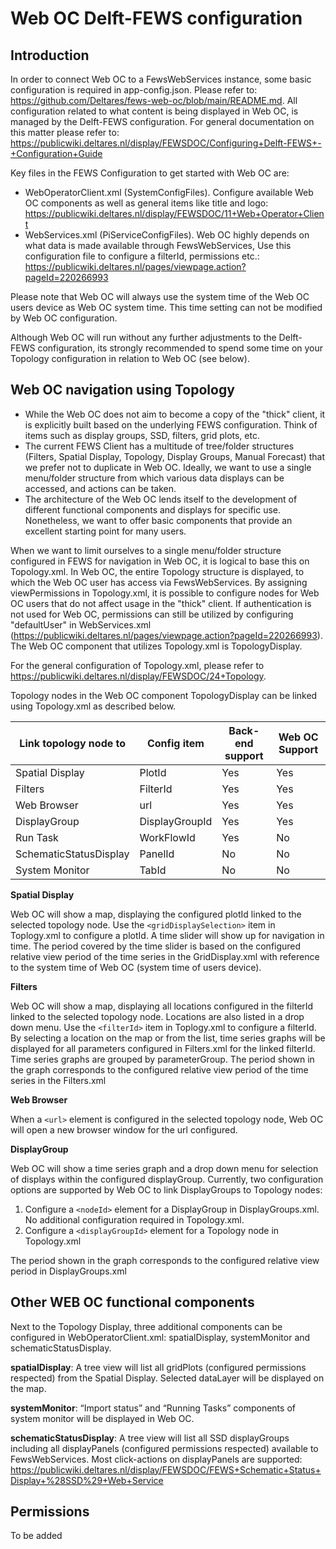 # Web OC Delft-FEWS configuration

## Introduction

In order to connect Web OC to a FewsWebServices instance, some basic configuration is required in app-config.json. Please refer to: https://github.com/Deltares/fews-web-oc/blob/main/README.md. 
All configuration related to what content is being displayed in Web OC, is managed by the Delft-FEWS configuration. For general documentation on this matter please refer to: https://publicwiki.deltares.nl/display/FEWSDOC/Configuring+Delft-FEWS+-+Configuration+Guide

Key files in the FEWS Configuration to get started with Web OC are:
- WebOperatorClient.xml (SystemConfigFiles). Configure available Web OC components as well as general items like title and logo: https://publicwiki.deltares.nl/display/FEWSDOC/11+Web+Operator+Client
- WebServices.xml (PiServiceConfigFiles). Web OC highly depends on what data is made available through FewsWebServices, Use this configuration file to configure a filterId, permissions etc.: https://publicwiki.deltares.nl/pages/viewpage.action?pageId=220266993

Please note that Web OC will always use the system time of the Web OC users device as Web OC system time. This time setting can not be modified by Web OC configuration.

Although Web OC will run without any further adjustments to the Delft-FEWS configuration, its strongly recommended to spend some time on your Topology configuration in relation to Web OC (see below).

## Web OC navigation using Topology
- While the Web OC does not aim to become a copy of the "thick" client, it is explicitly built based on the underlying FEWS configuration. Think of items such as display groups, SSD, filters, grid plots, etc.
- The current FEWS Client has a multitude of tree/folder structures (Filters, Spatial Display, Topology, Display Groups, Manual Forecast) that we prefer not to duplicate in Web OC. Ideally, we want to use a single menu/folder structure from which various data displays can be accessed, and actions can be taken.
- The architecture of the Web OC lends itself to the development of different functional components and displays for specific use. Nonetheless, we want to offer basic components that provide an excellent starting point for many users.

When we want to limit ourselves to a single menu/folder structure configured in FEWS for navigation in Web OC, it is logical to base this on Topology.xml. In Web OC, the entire Topology structure is displayed, to which the Web OC user has access via FewsWebServices. By assigning viewPermissions in Topology.xml, it is possible to configure nodes for Web OC users that do not affect usage in the "thick" client. If authentication is not used for Web OC, permissions can still be utilized by configuring "defaultUser" in WebServices.xml (https://publicwiki.deltares.nl/pages/viewpage.action?pageId=220266993). The Web OC component that utilizes Topology.xml is TopologyDisplay.

For the general configuration of Topology.xml, please refer to https://publicwiki.deltares.nl/display/FEWSDOC/24+Topology.

Topology nodes in the Web OC component TopologyDisplay can be linked using Topology.xml as described below.

| **Link topology node to** | **Config item** | **Back-end support** | **Web OC Support** |
| ------------------------- | --------------- | -------------------- | ------------------ |
| Spatial Display           | PlotId          | Yes                  | Yes                |
| Filters                   | FilterId        | Yes                  | Yes                |
| Web Browser               | url             | Yes                  | Yes                |
| DisplayGroup              | DisplayGroupId  | Yes                  | Yes                |
| Run Task                  | WorkFlowId      | Yes                  | No                 |
| SchematicStatusDisplay    | PanelId         | No                   | No                 |
| System Monitor            | TabId           | No                   | No                 |

**Spatial Display**

Web OC will show a map, displaying the configured plotId linked to the selected topology node. Use the ```<gridDisplaySelection>``` item in Toplogy.xml to configure a plotId. A time slider will show up for navigation in time. The period covered by the time slider is based on the configured relative view period of the time series in the GridDisplay.xml with reference to the system time of Web OC (system time of users device).

**Filters**

Web OC will show a map, displaying all locations configured in the filterId linked to the selected topology node. Locations are also listed in a drop down menu. Use the ```<filterId>``` item in Toplogy.xml to configure a filterId. By selecting a location on the map or from the list, time series graphs will be displayed for all parameters configured in Filters.xml for the linked filterId. Time series graphs are grouped by parameterGroup. The period shown in the graph corresponds to the configured relative view period of the time series in the Filters.xml 

**Web Browser**

When a ```<url>``` element is configured in the selected topology node, Web OC will open a new browser window for the url configured.

**DisplayGroup**

Web OC will show a time series graph and a drop down menu for selection of displays within the configured displayGroup. Currently, two configuration options are supported by Web OC to link DisplayGroups to Topology nodes:
1.	Configure a ```<nodeId>``` element for a DisplayGroup in DisplayGroups.xml. No additional configuration required in Topology.xml.
2.	Configure a ```<displayGroupId>``` element for a Topology node in Topology.xml

The period shown in the graph corresponds to the configured relative view period in DisplayGroups.xml

## Other WEB OC functional components

Next to the Topology Display, three additional components can be configured in WebOperatorClient.xml: spatialDisplay, systemMonitor and schematicStatusDisplay.

**spatialDisplay**: A tree view will list all gridPlots (configured permissions respected) from the Spatial Display. Selected dataLayer will be displayed on the map.

**systemMonitor**: “Import status” and “Running Tasks” components of system monitor will be displayed in Web OC.

**schematicStatusDisplay**: A tree view will list all SSD displayGroups including all displayPanels (configured permissions respected) available to FewsWebServices. Most click-actions on displayPanels are supported: https://publicwiki.deltares.nl/display/FEWSDOC/FEWS+Schematic+Status+Display+%28SSD%29+Web+Service 

## Permissions
To be added